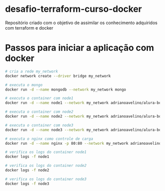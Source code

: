 # desafio-terraform-curso-docker
Repositório criado com o objetivo de assimilar os conhecimento adquiridos com terraform e docker

# Passos para iniciar a aplicação com docker
```bash
# cria a rede my_network
docker network create --driver bridge my_network

# executa o mongo
docker run -d --name mongodb --network my_network mongo

# executa o container com node1
docker run -d --name node1 --network my_network adrianoavelino/alura-books:0.2

# executa o container com node2
docker run -d --name node2 --network my_network adrianoavelino/alura-books:0.2

# executa o container com node3
docker run -d --name node3 --network my_network adrianoavelino/alura-books:0.2

# executa o nginx como controle de carga
docker run -d --name nginx -p 80:80 --network my_network adrianoavelino/nginx-curso-alura-docker:0.1

# verifica os logs do container node1
docker logs -f node1

# verifica os logs do container node2
docker logs -f node2

# verifica os logs do container node3
docker logs -f node3
```
